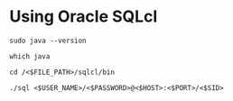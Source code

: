 # Using Oracle SQLcl


```
sudo java --version
```

```
which java
```

```
cd /<$FILE_PATH>/sqlcl/bin
```

```
./sql <$USER_NAME>/<$PASSWORD>@<$HOST>:<$PORT>/<$SID>
```
